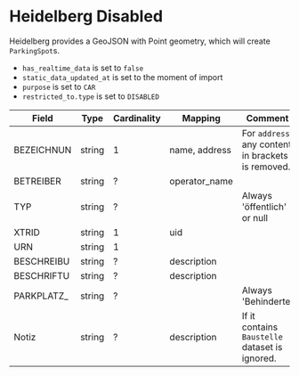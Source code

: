 # Heidelberg Disabled

Heidelberg provides a GeoJSON with Point geometry, which will create `ParkingSpot`s.

* `has_realtime_data` is set to `false`
* `static_data_updated_at` is set to the moment of import
* `purpose` is set to `CAR`
* `restricted_to.type` is set to `DISABLED`

| Field      | Type   | Cardinality | Mapping       | Comment                                            |
|------------|--------|-------------|---------------|----------------------------------------------------|
| BEZEICHNUN | string | 1           | name, address | For `address`, any content in brackets is removed. |
| BETREIBER  | string | ?           | operator_name |                                                    |
| TYP        | string | ?           |               | Always 'öffentlich' or null                        |
| XTRID      | string | 1           | uid           |                                                    |
| URN        | string | 1           |               |                                                    |
| BESCHREIBU | string | ?           | description   |                                                    |
| BESCHRIFTU | string | ?           | description   |                                                    |
| PARKPLATZ_ | string | ?           |               | Always 'Behinderte'                                |
| Notiz      | string | ?           | description   | If it contains `Baustelle` dataset is ignored.     |
